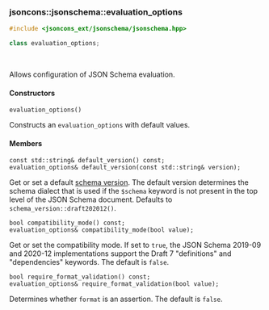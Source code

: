 ### jsoncons::jsonschema::evaluation_options

```cpp
#include <jsoncons_ext/jsonschema/jsonschema.hpp>

class evaluation_options;
```

<br>

Allows configuration of JSON Schema evaluation.

#### Constructors

    evaluation_options()
Constructs an `evaluation_options` with default values. 

#### Members

    const std::string& default_version() const;
    evaluation_options& default_version(const std::string& version); 
Get or set a default [schema version](schema_version.md). The default
version determines the schema dialect that is used if the `$schema` 
keyword is not present in the top level of the JSON Schema document. 
Defaults to `schema_version::draft202012()`.

    bool compatibility_mode() const;
    evaluation_options& compatibility_mode(bool value); 
Get or set the compatibility mode. If set to `true`, the JSON Schema 2019-09
and 2020-12 implementations support the Draft 7 "definitions" and 
"dependencies" keywords. The default is `false`. 

    bool require_format_validation() const;
    evaluation_options& require_format_validation(bool value); 
Determines whether `format` is an assertion. The default is `false`. 

